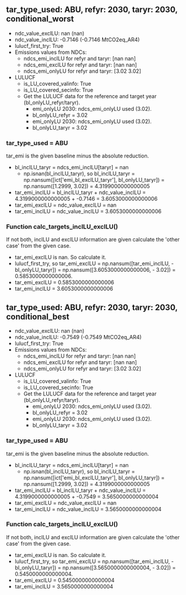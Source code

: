 

## tar_type_used: ABU, refyr: 2030, taryr: 2030, conditional_worst
- ndc_value_exclLU: nan (nan)
- ndc_value_inclLU: -0.7146 (-0.7146 MtCO2eq_AR4)
- lulucf_first_try: True
- Emissions values from NDCs:
  - ndcs_emi_inclLU for refyr and taryr: [nan nan]
  - ndcs_emi_exclLU for refyr and taryr: [nan nan]
  - ndcs_emi_onlyLU for refyr and taryr: [3.02 3.02]
- LULUCF
  - is_LU_covered_valinfo: True
  - is_LU_covered_secinfo: True
  - Get the LULUCF data for the reference and target year (bl_onlyLU_refyr/taryr).
    - emi_onlyLU 2030: ndcs_emi_onlyLU used (3.02).
    - bl_onlyLU_refyr = 3.02
    - emi_onlyLU 2030: ndcs_emi_onlyLU used (3.02).
    - bl_onlyLU_taryr = 3.02
### tar_type_used = ABU
tar_emi is the given baseline minus the absolute reduction.
- bl_inclLU_taryr = ndcs_emi_inclLU[taryr] = nan
  - np.isnan(bl_inclLU_taryr), so bl_inclLU_taryr = np.nansum([ict['emi_bl_exclLU_taryr'], bl_onlyLU_taryr]) = np.nansum([1.2999, 3.02]) = 4.3199000000000005
- tar_emi_inclLU = bl_inclLU_taryr + ndc_value_inclLU = 4.3199000000000005 + -0.7146 = 3.6053000000000006
- tar_emi_exclLU = ndc_value_exclLU = nan
- tar_emi_inclLU = ndc_value_inclLU = 3.6053000000000006
### Function calc_targets_inclLU_exclLU()
If not both, inclLU and exclLU information are given calculate the 'other case' from the given case.
- tar_emi_exclLU is nan. So calculate it.
- lulucf_first_try, so tar_emi_exclLU = np.nansum([tar_emi_inclLU, -bl_onlyLU_taryr]) = np.nansum([3.6053000000000006, - 3.02]) = 0.5853000000000006.
- tar_emi_exclLU = 0.5853000000000006
- tar_emi_inclLU = 3.6053000000000006

## tar_type_used: ABU, refyr: 2030, taryr: 2030, conditional_best
- ndc_value_exclLU: nan (nan)
- ndc_value_inclLU: -0.7549 (-0.7549 MtCO2eq_AR4)
- lulucf_first_try: True
- Emissions values from NDCs:
  - ndcs_emi_inclLU for refyr and taryr: [nan nan]
  - ndcs_emi_exclLU for refyr and taryr: [nan nan]
  - ndcs_emi_onlyLU for refyr and taryr: [3.02 3.02]
- LULUCF
  - is_LU_covered_valinfo: True
  - is_LU_covered_secinfo: True
  - Get the LULUCF data for the reference and target year (bl_onlyLU_refyr/taryr).
    - emi_onlyLU 2030: ndcs_emi_onlyLU used (3.02).
    - bl_onlyLU_refyr = 3.02
    - emi_onlyLU 2030: ndcs_emi_onlyLU used (3.02).
    - bl_onlyLU_taryr = 3.02
### tar_type_used = ABU
tar_emi is the given baseline minus the absolute reduction.
- bl_inclLU_taryr = ndcs_emi_inclLU[taryr] = nan
  - np.isnan(bl_inclLU_taryr), so bl_inclLU_taryr = np.nansum([ict['emi_bl_exclLU_taryr'], bl_onlyLU_taryr]) = np.nansum([1.2999, 3.02]) = 4.3199000000000005
- tar_emi_inclLU = bl_inclLU_taryr + ndc_value_inclLU = 4.3199000000000005 + -0.7549 = 3.5650000000000004
- tar_emi_exclLU = ndc_value_exclLU = nan
- tar_emi_inclLU = ndc_value_inclLU = 3.5650000000000004
### Function calc_targets_inclLU_exclLU()
If not both, inclLU and exclLU information are given calculate the 'other case' from the given case.
- tar_emi_exclLU is nan. So calculate it.
- lulucf_first_try, so tar_emi_exclLU = np.nansum([tar_emi_inclLU, -bl_onlyLU_taryr]) = np.nansum([3.5650000000000004, - 3.02]) = 0.5450000000000004.
- tar_emi_exclLU = 0.5450000000000004
- tar_emi_inclLU = 3.5650000000000004